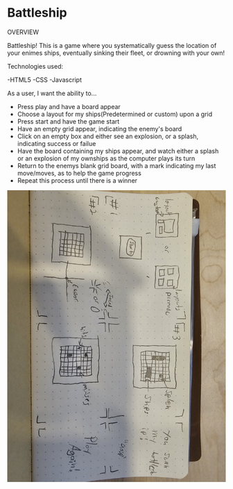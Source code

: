 # Battleship


OVERVIEW

Battleship! This is a game where you systematically guess the location of your enimes ships, eventually sinking their fleet, or drowning with your own! 

Technologies used:

-HTML5
-CSS
-Javascript


As a user, I want the ability to... 
- Press play and have a board appear
- Choose a layout for my ships(Predetermined or custom) upon a grid
- Press start and have the game start
- Have an empty grid appear, indicating the enemy's board
- Click on an empty box and either see an explosion, or a splash, indicating success or failue
- Have the board containing my ships appear, and watch either a splash or an explosion of my ownships as the computer plays its turn
- Return to the enemys blank grid board, with a mark indicating my last move/moves, as to help the game progress
- Repeat this process until there is a winner


![Screenshot](wireframe.jpg)